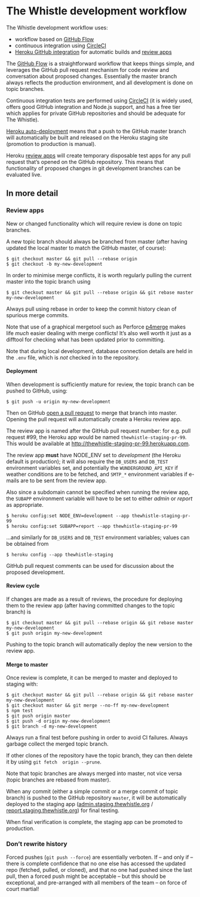The Whistle development workflow
================================

The Whistle development workflow uses:

- workflow based on [GitHub Flow](https://guides.github.com/introduction/flow/)
- continuous integration using [CircleCI](https://circleci.com/)
- [Heroku GitHub integration](https://devcenter.heroku.com/articles/github-integration) for automatic 
  builds and [review apps](https://devcenter.heroku.com/articles/github-integration-review-apps)

The [GitHub Flow](https://guides.github.com/introduction/flow/) is a straightforward workflow that
keeps things simple, and leverages the GitHub pull request mechanism for code review and conversation 
about proposed changes. Essentially the master branch always reflects the production environment, 
and all development is done on topic branches.

Continuous integration tests are performed using [CircleCI](https://circleci.com/) (it is widely used, 
offers good GitHub integration and Node.js support, and has a free tier which applies for private 
GitHub repositories and should be adequate for The Whistle).

[Heroku auto-deployment](https://devcenter.heroku.com/articles/github-integration#automatic-deploys) 
means that a push to the GitHub master branch will automatically be built and released on the Heroku 
staging site (promotion to production is manual).

Heroku [review apps](https://devcenter.heroku.com/articles/github-integration-review-apps) will 
create temporary disposable test apps for any pull request that’s opened on the GitHub repository. 
This means that functionality of proposed changes in git development branches can be evaluated live.

In more detail
--------------

### Review apps

New or changed functionality which will require review is done on topic branches.

A new topic branch should always be branched from master (after having updated the local master to 
match the GitHub master, of course):

    $ git checkout master && git pull --rebase origin
    $ git checkout -b my-new-development

In order to minimise merge conflicts, it is worth regularly pulling the current master into the 
topic branch using

    $ git checkout master && git pull --rebase origin && git rebase master my-new-development

Always pull using rebase in order to keep the commit history clean of spurious merge commits.

Note that use of a graphical mergetool such as Perforce 
[p4merge](https://www.perforce.com/products/helix-apps/merge-diff-tool-p4merge) makes life _much_ 
easier dealing with merge conflicts! It’s also well worth it just as a difftool for checking what 
has been updated prior to committing.

Note that during local development, database connection details are held in the `.env` file, which 
is _not_ checked in to the repository.

#### Deployment

When development is sufficiently mature for review, the topic branch can be pushed to GitHub, using:

    $ git push -u origin my-new-development

Then on GitHub [open a pull request](https://help.github.com/articles/creating-a-pull-request/) to 
merge that branch into master. Opening the pull request will automatically create a Heroku review app.

The review app is named after the GitHub pull request number: for e.g. pull request #99, the Heroku 
app would be named `thewhistle-staging-pr-99`. This would be available at 
http://thewhistle-staging-pr-99.herokuapp.com.

The review app **must** have NODE_ENV set to _development_ (the Heroku default is production); it 
will also require the `DB_USERS` and `DB_TEST` environment variables set, and potentially the 
`WUNDERGROUND_API_KEY` if weather conditions are to be fetched, and  `SMTP_*` environment variables 
if e-mails are to be sent from the review app. 

Also since a subdomain cannot be specified when running the review app, the `SUBAPP` environment 
variable will have to be set to either _admin_ or _report_ as appropriate.

    $ heroku config:set NODE_ENV=development --app thewhistle-staging-pr-99
    $ heroku config:set SUBAPP=report --app thewhistle-staging-pr-99

...and similarly for `DB_USERS` and `DB_TEST` environment variables; values can be obtained from

    $ heroku config --app thewhistle-staging

GitHub pull request comments can be used for discussion about the proposed development.

#### Review cycle

If changes are made as a result of reviews, the procedure for deploying them to the review app 
(after having committed changes to the topic branch) is

    $ git checkout master && git pull --rebase origin && git rebase master my-new-development
    $ git push origin my-new-development

Pushing to the topic branch will automatically deploy the new version to the review app.

#### Merge to master

Once review is complete, it can be merged to master and deployed to staging with:

    $ git checkout master && git pull --rebase origin && git rebase master my-new-development
    $ git checkout master && git merge --no-ff my-new-development
    $ npm test
    $ git push origin master
    $ git push -d origin my-new-development
    $ git branch -d my-new-development

Always run a final test before pushing in order to avoid CI failures. Always garbage collect the 
merged topic branch.

If other clones of the repository have the topic branch, they can then delete it by using `git fetch 
origin --prune`.

Note that topic branches are always merged into master, not vice versa (topic branches are rebased 
from master).

When any commit (either a simple commit or a merge commit of topic branch) is pushed to the GitHub 
repository `master`, it will be automatically deployed to the staging app 
([admin.staging.thewhistle.org](http://admin.staging.thewhistle.org) / 
[report.staging.thewhistle.org](http://report.staging.thewhistle.org)) for final testing.

When final verification is complete, the staging app can be promoted to production.

### Don’t rewrite history

Forced pushes (`git push --force`) are essentially verboten. If – and only if – there is complete 
confidence that no one else has accessed the updated repo (fetched, pulled, or cloned), and that no 
one had pushed since the last pull, then a forced push might be acceptable – but this should be 
exceptional, and pre-arranged with all members of the team – on force of court martial!
